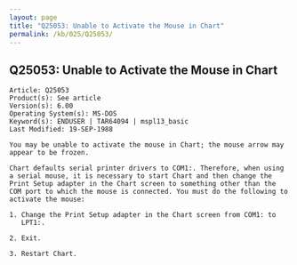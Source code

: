 ```yaml
---
layout: page
title: "Q25053: Unable to Activate the Mouse in Chart"
permalink: /kb/025/Q25053/
---
```


## Q25053: Unable to Activate the Mouse in Chart

	Article: Q25053
	Product(s): See article
	Version(s): 6.00
	Operating System(s): MS-DOS
	Keyword(s): ENDUSER | TAR64094 | mspl13_basic
	Last Modified: 19-SEP-1988
	
	You may be unable to activate the mouse in Chart; the mouse arrow may
	appear to be frozen.
	
	Chart defaults serial printer drivers to COM1:. Therefore, when using
	a serial mouse, it is necessary to start Chart and then change the
	Print Setup adapter in the Chart screen to something other than the
	COM port to which the mouse is connected. You must do the following to
	activate the mouse:
	
	1. Change the Print Setup adapter in the Chart screen from COM1: to
	   LPT1:.
	
	2. Exit.
	
	3. Restart Chart.
